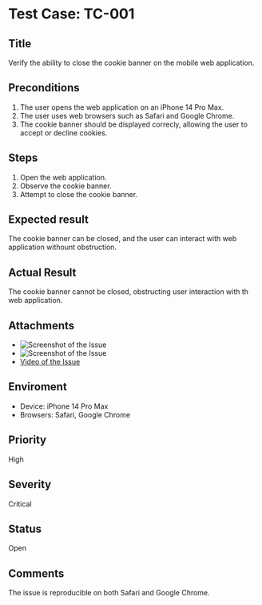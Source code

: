# Test  Case: TC-001

## Title
Verify the ability to close the cookie banner on the mobile web application.

## Preconditions
1. The user opens the web application on an iPhone 14 Pro Max.
2. The user uses web browsers such as Safari and Google Chrome.
3. The cookie banner should be displayed correcly, allowing the user to accept or decline cookies.

## Steps
1. Open the web application.
2. Observe the cookie banner.
3. Attempt to close the cookie banner.

## Expected result
The cookie banner can be closed, and the user can interact with web application withount obstruction.

## Actual Result
The cookie banner cannot be closed, obstructing user interaction with th web application.

## Attachments
- ![Screenshot of the Issue](../Logo_Screenshots_and_Videos/Screenshots/TC-001(1).png)
- ![Screenshot of the Issue](../Logo_Screenshots_and_Videos/Screenshots/TC-001(2).png)
- [Video of the Issue](../Logo_Screenshots_and_Videos/Videos/Video_001.mp4)

## Enviroment
- Device: iPhone 14 Pro Max
- Browsers: Safari, Google Chrome

## Priority
High

## Severity 
Critical

## Status
Open

## Comments
The issue is reproducible on both Safari and Google Chrome.

